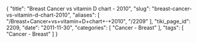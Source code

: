 {
    "title": "Breast Cancer vs vitamin D chart - 2010",
    "slug": "breast-cancer-vs-vitamin-d-chart-2010",
    "aliases": [
        "/Breast+Cancer+vs+vitamin+D+chart+-+2010",
        "/2209"
    ],
    "tiki_page_id": 2209,
    "date": "2011-11-30",
    "categories": [
        "Cancer - Breast"
    ],
    "tags": [
        "Cancer - Breast"
    ]
}